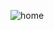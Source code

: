 ![home](https://user-images.githubusercontent.com/78755978/107271907-e5add200-6a1a-11eb-92d0-d7eb62d7881e.jpg)


